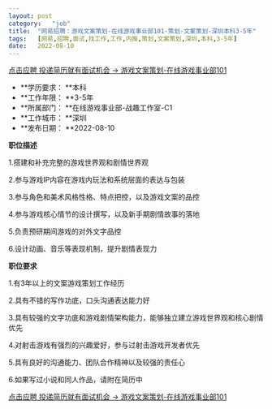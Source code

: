 ```yaml
---
layout:	post
category:	"job"
title:	"网易招聘：游戏文案策划-在线游戏事业部101-策划-文案策划-深圳本科3-5年"
tags:	[网易,招聘,面试,找工作,工作,内推,策划,文案策划,深圳,本科,3-5年]
date:	2022-08-10
---
```


[点击应聘 投递简历就有面试机会 ->  游戏文案策划-在线游戏事业部101](http://mobile.bole.netease.com/bole/boleDetail?id=21148&employeeId=346f03c3cda5f04c&key=all)



- **学历要求： **本科
- **工作年限： **3-5年
- **所属部门： **在线游戏事业部-战趣工作室-C1
- **工作城市： **深圳
- **发布日期： **2022-08-10



**职位描述**

1.搭建和补充完整的游戏世界观和剧情世界观

2.参与游戏IP内容在游戏内玩法和系统层面的表达与包装

3.参与角色和美术风格性格、特点把控，以及游戏文案的品控

4.参与游戏核心情节的设计撰写，以及新手期剧情故事的落地

5.负责预研期间游戏的对外文字品控

6.设计动画、音乐等表现机制，提升剧情表现力



**职位要求**

1.有3年以上的文案游戏策划工作经历

2.具有不错的写作功底，口头沟通表达能力好

3.具有较强的文字功底和游戏剧情架构能力，能够独立建立游戏世界观和核心剧情优先

4.对射击游戏有强烈的兴趣爱好，参与过射击游戏开发者优先

5.具有良好的沟通能力、团队合作精神以及较强的责任心

6.如果写过小说和同人作品，请附在简历中



[点击应聘 投递简历就有面试机会 ->  游戏文案策划-在线游戏事业部101](http://mobile.bole.netease.com/bole/boleDetail?id=21148&employeeId=346f03c3cda5f04c&key=all)